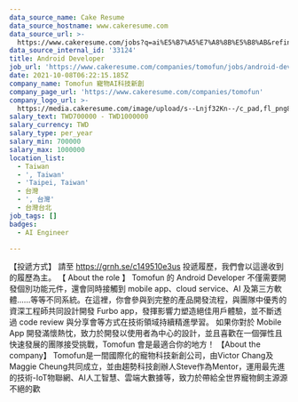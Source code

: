 ```yaml
---
data_source_name: Cake Resume
data_source_hostname: www.cakeresume.com
data_source_url: >-
  https://www.cakeresume.com/jobs?q=ai%E5%B7%A5%E7%A8%8B%E5%B8%AB&refinementList%5Blang_[…]y_type%5D=per_year&range%5Bsalary_range%5D%5Bmin%5D=1000000
data_source_internal_id: '33124'
title: Android Developer
job_url: 'https://www.cakeresume.com/companies/tomofun/jobs/android-developer-76b733'
date: 2021-10-08T06:22:15.185Z
company_name: Tomofun 寵物AI科技新創
company_page_url: 'https://www.cakeresume.com/companies/tomofun'
company_logo_url: >-
  https://media.cakeresume.com/image/upload/s--Lnjf32Kn--/c_pad,fl_png8,h_200,w_200/v1594890273/ztfrcn5jli33qaw9bpsz.png
salary_text: TWD700000 - TWD1000000
salary_currency: TWD
salary_type: per_year
salary_min: 700000
salary_max: 1000000
location_list:
  - Taiwan
  - ', Taiwan'
  - 'Taipei, Taiwan'
  - 台灣
  - ', 台灣'
  - 台灣台北
job_tags: []
badges:
  - AI Engineer

---
```


【投遞方式】 請至 https://grnh.se/c149510e3us 投遞履歷，我們會以這邊收到的履歷為主。 【 About the role 】 Tomofun 的 Android Developer 不僅需要開發個別功能元件，還會同時接觸到 mobile app、cloud service、AI 及第三方軟體......等等不同系統。在這裡，你會參與到完整的產品開發流程，與團隊中優秀的資深工程師共同設計開發 Furbo app，發揮影響力塑造絕佳用戶體驗，並不斷透過 code review 與分享會等方式在技術領域持續精進學習。 如果你對於 Mobile App 開發滿懷熱忱，致力於開發以使用者為中心的設計，並且喜歡在一個彈性且快速發展的團隊接受挑戰，Tomofun 會是最適合你的地方！ 【About the company】 Tomofun是一間國際化的寵物科技新創公司，由Victor Chang及Maggie Cheung共同成立，並由趨勢科技創辦人Steve作為Mentor，運用最先進的技術-IoT物聯網、AI人工智慧、雲端大數據等，致力於帶給全世界寵物飼主源源不絕的歡